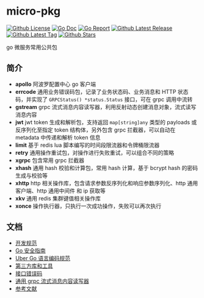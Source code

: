 # micro-pkg

[![Github License](https://img.shields.io/github/license/sliveryou/micro-pkg.svg?style=flat)](https://github.com/sliveryou/micro-pkg/blob/master/LICENSE)
[![Go Doc](https://godoc.org/github.com/sliveryou/micro-pkg?status.svg)](https://pkg.go.dev/github.com/sliveryou/micro-pkg)
[![Go Report](https://goreportcard.com/badge/github.com/sliveryou/micro-pkg)](https://goreportcard.com/report/github.com/sliveryou/micro-pkg)
[![Github Latest Release](https://img.shields.io/github/release/sliveryou/micro-pkg.svg?style=flat)](https://github.com/sliveryou/micro-pkg/releases/latest)
[![Github Latest Tag](https://img.shields.io/github/tag/sliveryou/micro-pkg.svg?style=flat)](https://github.com/sliveryou/micro-pkg/tags)
[![Github Stars](https://img.shields.io/github/stars/sliveryou/micro-pkg.svg?style=flat)](https://github.com/sliveryou/micro-pkg/stargazers)

go 微服务常用公共包

## 简介

- **apollo** 阿波罗配置中心 go 客户端
- **errcode** 通用业务错误码包，记录了业务状态码、业务消息和 HTTP 状态码，并实现了 `GRPCStatus() *status.Status` 接口，可在 grpc 调用中流转
- **gstream** grpc 流式消息内容读写器，利用反射动态创建消息对象，流式读写消息内容
- **jwt** jwt token 生成和解析包，支持返回 `map[string]any` 类型的 payloads 或反序列化至指定 token 结构体，另外包含 grpc 拦截器，可以自动在 metadata 中传递和解析 token 信息
- **limit** 基于 redis lua 脚本编写的时间段限流器和令牌桶限流器
- **retry** 通用操作重试包，对操作进行失败重试，可以组合不同的策略
- **xgrpc** 包含常用 grpc 拦截器
- **xhash** 通用 hash 校验和计算包，常用 hash 计算，基于 bcrypt hash 的密码生成与校验等
- **xhttp** http 相关操作库，包含请求参数反序列化和响应参数序列化、http 通用客户端、http 通用中间件 和 ip 获取等
- **xkv** 通用 redis 集群键值相关操作库
- **xonce** 操作执行器，只执行一次成功操作，失败可以再次执行

## 文档

- [开发规范](docs/dev-specification.md)
- [Go 安全指南](docs/security-guide.md)
- [Uber Go 语言编码规范](https://github.com/xxjwxc/uber_go_guide_cn)
- [第三方库和工具](docs/third-party-libraries.md)
- [接口错误码](docs/errcode.md)
- [通用 grpc 流式消息内容读写器](gstream/README.md)
- [参考文献](docs/references.md)
